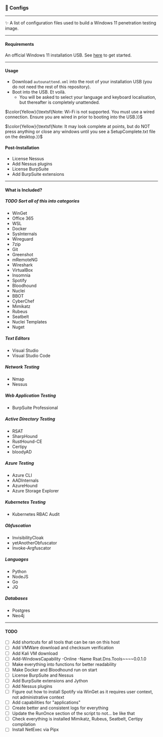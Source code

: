 <h3>🎁 Configs</h3>

---
✨ A list of configuration files used to build a Windows 11 penetration testing image.

---
<h4>Requirements</h4>

An official Windows 11 installation USB. See [here](https://www.microsoft.com/en-us/software-download/windows11) to get started.

---
<h4>Usage</h4>

- Download `autounattend.xml` into the root of your installation USB (you do not need the rest of this repository).
- Boot into the USB. Et voilà.
    - You will be asked to select your language and keyboard localisation, but thereafter is completely unattended.

$\color{Yellow}{\textsf{Note: Wi-Fi is not supported. You must use a wired connection. Ensure you are wired in prior to booting into the USB.}}$

$\color{Yellow}{\textsf{Note: It may look complete at points, but do NOT press anything or close any windows until you see a SetupComplete.txt file on the desktop.}}$

<h4>Post-Installation</h4>

- License Nessus
- Add Nessus plugins
- License BurpSuite
- Add BurpSuite extensions

---
<h4>What is Included?</h4>

<h5>TODO Sort all of this into categories</h5>

- WinGet
- Office 365
- WSL
- Docker
- SysInternals
- Wireguard
- 7zip
- Git
- Greenshot
- mRemoteNG
- Wireshark
- VirtualBox
- Insomnia
- Spotify
- Bloodhound
- Nuclei
- BBOT
- CyberChef
- Mimikatz
- Rubeus
- Seatbelt
- Nuclei Templates
- Nuget

<h5>Text Editors</h5>

- Visual Studio
- Visual Studio Code

<h5>Network Testing</h5>

- Nmap
- Nessus

<h5>Web Application Testing</h5>

- BurpSuite Professional

<h5>Active Directory Testing</h5>

- RSAT
- SharpHound
- RustHound-CE
- Certipy
- bloodyAD

<h5>Azure Testing</h5>

- Azure CLI
- AADInternals
- AzureHound
- Azure Storage Explorer

<h5>Kubernetes Testing</h5>

- Kubernetes RBAC Audit

<h5>Obfuscation</h5>

- InvisibilityCloak
- yetAnotherObfuscator
- Invoke-Argfuscator

<h5>Languages</h5>

- Python
- NodeJS
- Go
- JQ

<h5>Databases</h5>

- Postgres
- Neo4j

---
<h4>TODO</h4>

- [ ] Add shortcuts for all tools that can be ran on this host
- [ ] Add VMWare download and checksum verification
- [ ] Add Kali VM download
- [ ] Add-WindowsCapability -Online -Name Rsat.Dns.Tools~~~~0.0.1.0
- [ ] Make everything into functions for better readability
- [ ] Make Docker and Bloodhound run on start
- [ ] License BurpSuite and Nessus
- [ ] Add BurpSuite extensions and Jython
- [ ] Add Nessus plugins
- [ ] Figure out how to install Spotify via WinGet as it requires user context, not administrative context
- [ ] Add capabilities for "applications"
- [ ] Create better and consistent logs for everything
- [ ] Update the RunOnce section of the script to not... be like that
- [ ] Check everything is installed Mimikatz, Rubeus, Seatbelt, Certipy compilation
- [ ] Install NetExec via Pipx
